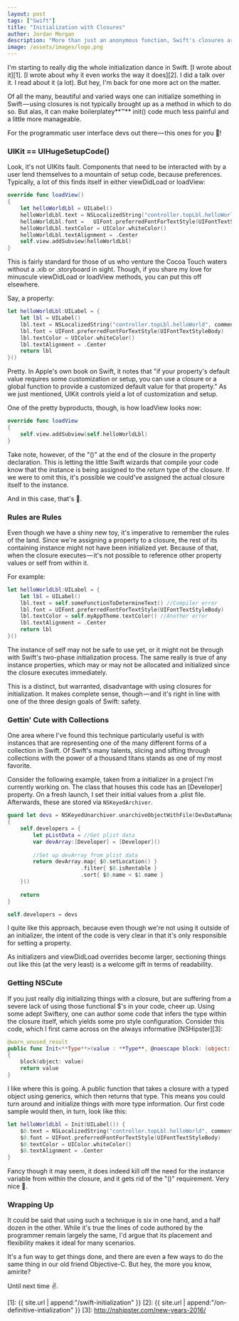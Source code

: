 ```yaml
---
layout: post
tags: ["Swift"]
title: "Initialization with Closures"
author: Jordan Morgan
description: "More than just an anonymous function, Swift's closures are extremely versatile. One such use case for them is initialization."
image: /assets/images/logo.png
---
```

I'm starting to really dig the whole initialization dance in Swift. [I wrote about it][1]. [I wrote about why it even works the way it does][2]. I did a talk over it. I read about it (a lot). But hey, I'm back for one more act on the matter.

Of all the many, beautiful and varied ways one can initialize something in Swift — using closures is not typically brought up as a method in which to do so. But alas, it can make boilerplatey**™** init() code much less painful and a little more manageable.

For the programmatic user interface devs out there — this ones for you 🍻!

### UIKit == UIHugeSetupCode()

Look, it's not UIKits fault. Components that need to be interacted with by a user lend themselves to a mountain of setup code, because preferences. Typically, a lot of this finds itself in either viewDidLoad or loadView:
```swift
override func loadView()  
{  
    let helloWorldLbl = UILabel()  
    helloWorldLbl.text = NSLocalizedString("controller.topLbl.helloWorld", comment: "Hello World!")  
    helloWorldLbl.font =   UIFont.preferredFontForTextStyle(UIFontTextStyleBody)  
    helloWorldLbl.textColor = UIColor.whiteColor()  
    helloWorldLbl.textAlignment = .Center  
    self.view.addSubview(helloWorldLbl)  
}
```
This is fairly standard for those of us who venture the Cocoa Touch waters without a .xib or .storyboard in sight. Though, if you share my love for minuscule viewDidLoad or loadView methods, you can put this off elsewhere.

Say, a property:
```swift
let helloWorldLbl:UILabel = {  
    let lbl = UILabel()  
    lbl.text = NSLocalizedString("controller.topLbl.helloWorld", comment: "Hello World!")  
    lbl.font = UIFont.preferredFontForTextStyle(UIFontTextStyleBody)  
    lbl.textColor = UIColor.whiteColor()  
    lbl.textAlignment = .Center  
    return lbl  
}()
```
Pretty. In Apple's own book on Swift, it notes that "if your property's default value requires some customization or setup, you can use a closure or a global function to provide a customized default value for that property." As we just mentioned, UIKit controls yield a lot of customization and setup.

One of the pretty byproducts, though, is how loadView looks now:
```swift
override func loadView  
{  
    self.view.addSubview(self.helloWorldLbl)  
}
```
Take note, however, of the "()" at the end of the closure in the property declaration. This is letting the little Swift wizards that compile your code know that the instance is being assigned to the _return_ type of the closure. If we were to omit this, it's possible we could've assigned the actual closure itself to the instance.

And in this case, that's 🙅.

### Rules are Rules

Even though we have a shiny new toy, it's imperative to remember the rules of the land. Since we're assigning a property to a closure, the rest of its containing instance might not have been initialized yet. Because of that, when the closure executes — it's not possible to reference other property values or self from within it.

For example:
```swift
let helloWorldLbl:UILabel = {  
    let lbl = UILabel()  
    lbl.text = self.someFunctionToDetermineText() //Compiler error  
    lbl.font = UIFont.preferredFontForTextStyle(UIFontTextStyleBody)  
    lbl.textColor = self.myAppTheme.textColor() //Another error  
    lbl.textAlignment = .Center  
    return lbl  
}()
```
The instance of self may not be safe to use yet, or it might not be through with Swift's two-phase initialization process. The same really is true of any instance properties, which may or may not be allocated and initialized since the closure executes immediately.

This is a distinct, but warranted, disadvantage with using closures for initialization. It makes complete sense, though — and it's right in line with one of the three design goals of Swift: safety.

### Gettin' Cute with Collections

One area where I've found this technique particularly useful is with instances that are representing one of the many different forms of a collection in Swift. Of Swift's many talents, slicing and sifting through collections with the power of a thousand titans stands as one of my most favorite.

Consider the following example, taken from a initializer in a project I'm currently working on. The class that houses this code has an [Developer] property. On a fresh launch, I set their initial values from a .plist file. Afterwards, these are stored via `NSKeyedArchiver`.
```swift
guard let devs = NSKeyedUnarchiver.unarchiveObjectWithFile(DevDataManager.ArchiveURL.path!) as? [Developer] else  
{  
    self.developers = {  
        let pListData = //Get plist data  
        var devArray:[Developer] = [Developer]()
    
        //Set up devArray from plist data
        return devArray.map{ $0.setLocation() }  
                       .filter{ $0.isRentable }  
                       .sort{ $0.name < $1.name }  
    }()
    
    return  
}

self.developers = devs
```
I quite like this approach, because even though we're not using it outside of an initializer, the intent of the code is very clear in that it's only responsible for setting a property.

As initializers and viewDidLoad overrides become larger, sectioning things out like this (at the very least) is a welcome gift in terms of readability.

### Getting NSCute

If you just really dig initializing things with a closure, but are suffering from a severe lack of using those functional $'s in your code, cheer up. Using some adept Swiftery, one can author some code that infers the type within the closure itself, which yields some pro style configuration. Consider this code, which I first came across on the always informative [NSHipster][3]:
```swift
@warn_unused_result  
public func Init<**Type**>(value : **Type**, @noescape block: (object: **Type**) -> Void) -> **Type**  
{  
    block(object: value)  
    return value  
}
```
I like where this is going. A public function that takes a closure with a typed object using generics, which then returns that type. This means you could turn around and initialize things with more type information. Our first code sample would then, in turn, look like this:
```swift
let helloWorldLbl = Init(UILabel()) {  
    $0.text = NSLocalizedString("controller.topLbl.helloWorld", comment: "Hello World!")  
    $0.font = UIFont.preferredFontForTextStyle(UIFontTextStyleBody)  
    $0.textColor = UIColor.whiteColor()  
    $0.textAlignment = .Center  
}
```
Fancy though it may seem, it does indeed kill off the need for the instance variable from within the closure, and it gets rid of the "()" requirement. Very nice 👏.

### Wrapping Up

It could be said that using such a technique is six in one hand, and a half dozen in the other. While it's true the lines of code authored by the programmer remain largely the same, I'd argue that its placement and flexibility makes it ideal for many scenarios.

It's a fun way to get things done, and there are even a few ways to do the same thing in our old friend Objective-C. But hey, the more you know, amirite?

Until next time ✌️.

[1]: {{ site.url | append:"/swift-initialization" }}
[2]: {{ site.url | append:"/on-definitive-intialization" }}
[3]: http://nshipster.com/new-years-2016/
